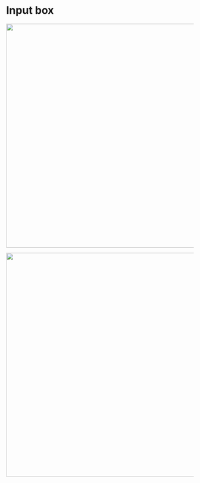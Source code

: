 <p align="center"> <h1>Input box</h1> </p>

<p align="center"><img src="https://cdn.discordapp.com/attachments/815898608658284595/822801287523467314/unknown.png" width="600"> </p>
<p align="center"><img src="https://cdn.discordapp.com/attachments/815898608658284595/822801359366914058/unknown.png" width="600"> </p>

